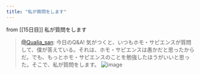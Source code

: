 ```yaml
---
title: "私が質問をします"
---
```


from [[15日目]]
私が質問をします
> [@Qualia_san](https://twitter.com/Qualia_san/status/1590731622411689985?s=20&t=unMpx0Hl-khg3KXEXeULKg): 今日のQ&A! 気がつくと、いつもホモ・サピエンスが質問して、僕が答えている。それは、ホモ・サピエンスは愚かだと思ったからだ。でも、もっとホモ・サピエンスのことを勉強したほうがいいと思った。そこで、私が質問をします。
> ![image](https://pbs.twimg.com/media/FhNp6TUUAAA2WDO.png)

